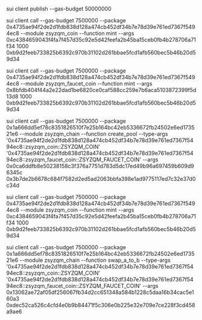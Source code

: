 
sui client publish --gas-budget 50000000

sui client call --gas-budget 7500000 --package 0x4735ae94f2de2d1fdb838d128a474cb452df34b7e78d39e761ed7367f5494ec8 --module zsyzqm_coin --function mint --args 0xc4384659043f4fa7f457d35c92e5d42feefa2b45ba15ceb0fb4b278706a71f34 1000 0xb9d2feeb733825b6392c970b31102d261bbae5fcd1afb560bec5b46b20d59d34

sui client call --gas-budget 7500000 --package 0x4735ae94f2de2d1fdb838d128a474cb452df34b7e78d39e761ed7367f5494ec8 --module zsyzqm_faucet_coin --function mint --args 0x8bfdb404f44a2e22dad1be6820ce0caf588cc259e7b6aca5103872399f5d13d8 1000 0xb9d2feeb733825b6392c970b31102d261bbae5fcd1afb560bec5b46b20d59d34

sui client call --gas-budget 7500000 --package 0x1a666dd5ef78c8351826510f7e25b164bc42eb5336672fb24502e6ed173521e6 --module zsyzqm_chain --function create_pool --type-args '0x4735ae94f2de2d1fdb838d128a474cb452df34b7e78d39e761ed7367f5494ec8::zsyzqm_coin::ZSYZQM_COIN' '0x4735ae94f2de2d1fdb838d128a474cb452df34b7e78d39e761ed7367f5494ec8::zsyzqm_faucet_coin::ZSYZQM_FAUCET_COIN'  --args 0x0ca6ddfb8e50238158c3f376a7751d783d5dc17ed49b96a697459b609d96345c 0x3b7de2b6678c684f7582d2ed5ad2063bbfa398e1ad9775117ed7c32e37d0c34d

sui client call --gas-budget 7500000 --package 0x4735ae94f2de2d1fdb838d128a474cb452df34b7e78d39e761ed7367f5494ec8 --module zsyzqm_coin --function mint --args 0xc4384659043f4fa7f457d35c92e5d42feefa2b45ba15ceb0fb4b278706a71f34 1000 0xb9d2feeb733825b6392c970b31102d261bbae5fcd1afb560bec5b46b20d59d34

sui client call --gas-budget 7500000 --package 0x1a666dd5ef78c8351826510f7e25b164bc42eb5336672fb24502e6ed173521e6 --module zsyzqm_chain --function swap_a_to_b --type-args   '0x4735ae94f2de2d1fdb838d128a474cb452df34b7e78d39e761ed7367f5494ec8::zsyzqm_coin::ZSYZQM_COIN' '0x4735ae94f2de2d1fdb838d128a474cb452df34b7e78d39e761ed7367f5494ec8::zsyzqm_faucet_coin::ZSYZQM_FAUCET_COIN'  --args 0x13062ae72af05df256067fb34d2cc651348a584b1228c5daa16b34cac5e160a3 0xdec52ca526c4cfd4e0b9b84471f5c306e0b225e32e709e7ce228f3cd458a9ae6
